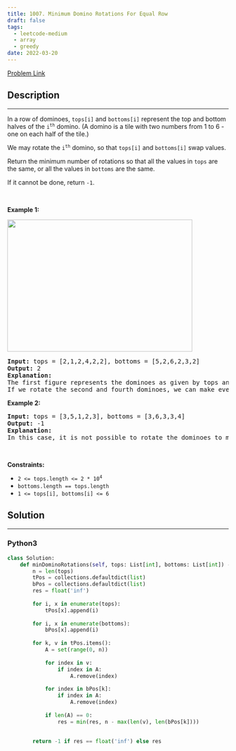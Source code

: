 ```yaml
---
title: 1007. Minimum Domino Rotations For Equal Row
draft: false
tags: 
  - leetcode-medium
  - array
  - greedy
date: 2022-03-20
---
```


[Problem Link](https://leetcode.com/problems/minimum-domino-rotations-for-equal-row/)

## Description

---
<p>In a row of dominoes, <code>tops[i]</code> and <code>bottoms[i]</code> represent the top and bottom halves of the <code>i<sup>th</sup></code> domino. (A domino is a tile with two numbers from 1 to 6 - one on each half of the tile.)</p>

<p>We may rotate the <code>i<sup>th</sup></code> domino, so that <code>tops[i]</code> and <code>bottoms[i]</code> swap values.</p>

<p>Return the minimum number of rotations so that all the values in <code>tops</code> are the same, or all the values in <code>bottoms</code> are the same.</p>

<p>If it cannot be done, return <code>-1</code>.</p>

<p>&nbsp;</p>
<p><strong class="example">Example 1:</strong></p>
<img alt="" src="https://assets.leetcode.com/uploads/2021/05/14/domino.png" style="height: 300px; width: 421px;" />
<pre>
<strong>Input:</strong> tops = [2,1,2,4,2,2], bottoms = [5,2,6,2,3,2]
<strong>Output:</strong> 2
<strong>Explanation:</strong> 
The first figure represents the dominoes as given by tops and bottoms: before we do any rotations.
If we rotate the second and fourth dominoes, we can make every value in the top row equal to 2, as indicated by the second figure.
</pre>

<p><strong class="example">Example 2:</strong></p>

<pre>
<strong>Input:</strong> tops = [3,5,1,2,3], bottoms = [3,6,3,3,4]
<strong>Output:</strong> -1
<strong>Explanation:</strong> 
In this case, it is not possible to rotate the dominoes to make one row of values equal.
</pre>

<p>&nbsp;</p>
<p><strong>Constraints:</strong></p>

<ul>
	<li><code>2 &lt;= tops.length &lt;= 2 * 10<sup>4</sup></code></li>
	<li><code>bottoms.length == tops.length</code></li>
	<li><code>1 &lt;= tops[i], bottoms[i] &lt;= 6</code></li>
</ul>


## Solution

---
### Python3
``` py title='minimum-domino-rotations-for-equal-row'
class Solution:
    def minDominoRotations(self, tops: List[int], bottoms: List[int]) -> int:
        n = len(tops)
        tPos = collections.defaultdict(list)
        bPos = collections.defaultdict(list)
        res = float('inf')
        
        for i, x in enumerate(tops):
            tPos[x].append(i)
        
        for i, x in enumerate(bottoms):
            bPos[x].append(i)
        
        for k, v in tPos.items():
            A = set(range(0, n))
            
            for index in v:
                if index in A:
                    A.remove(index)
            
            for index in bPos[k]:
                if index in A:
                    A.remove(index)
            
            if len(A) == 0:
                res = min(res, n - max(len(v), len(bPos[k])))
                
        
        return -1 if res == float('inf') else res
            
```

